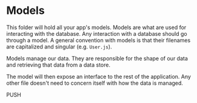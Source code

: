 # Models

This folder will hold all your app's models. Models are what are used for interacting with the database. Any interaction with a database should go through a model. A general convention with models is that their filenames are capitalized and singular (e.g. `User.js`).

Models manage our data. They are responsible for the shape of our data and retrieving that data from a data store.

The model will then expose an interface to the rest of the application. Any other file doesn't need to concern itself with how the data is managed.

PUSH
